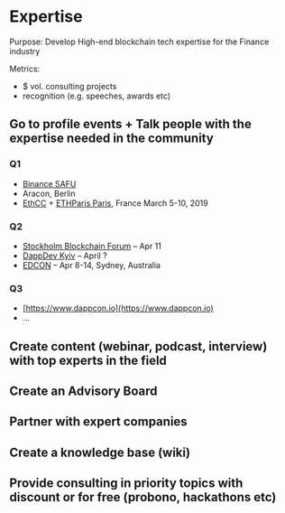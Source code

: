 # Expertise

Purpose: Develop High-end blockchain tech expertise for the Finance industry

Metrics:

* $ vol. consulting projects
* recognition \(e.g. speeches, awards etc\)

## Go to profile events + Talk people with the expertise needed in the community

### Q1

* [Binance SAFU](https://www.binancefair.com/safu-hackathon/)
* Aracon, Berlin
* [EthCC](https://ethcc.io/) + [ETHParis Paris](https://ethparis.com/), France March 5-10, 2019

### Q2

* [Stockholm Blockchain Forum](https://stockholmblockchainforum.com/) – Apr 11
* [DappDev Kyiv](http://dappdev.org/conference) – April ?
* [EDCON](https://www.edcon.io/) – Apr 8-14, Sydney, Australia

### Q3

* [https://www.dappcon.io](https://www.dappcon.io)
* ...

## Create content \(webinar, podcast, interview\) with top experts in the field

## Create an Advisory Board

## Partner with expert companies

## Create a knowledge base \(wiki\)

## Provide consulting in priority topics with discount or for free \(probono, hackathons etc\)

### 





